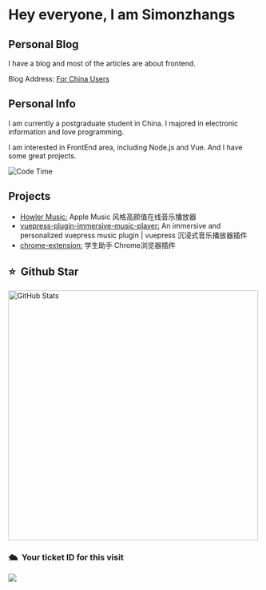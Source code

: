 # Hey everyone, I am Simonzhangs

## Personal Blog

I have a blog and most of the articles are about frontend.

Blog Address: [For China Users](https://simonzhangs.github.io/)

## Personal Info

I am currently a postgraduate student in China. I majored in electronic information and love programming.

I am interested in FrontEnd area, including Node.js and Vue. And I have some great projects.

<img alt="Code Time" src="https://img.shields.io/endpoint?style=flat&url=https://codetime-api.datreks.com/badge/1615?logoColor=white%26project=%26recentMS=0%26showProject=false" />

## Projects

- [Howler Music:](http:www.woaitouxiang.top) Apple Music 风格高颜值在线音乐播放器
- [vuepress-plugin-immersive-music-player:](https://www.npmjs.com/package/vuepress-plugin-immersive-music-player) An immersive and personalized vuepress music plugin | vuepress 沉浸式音乐播放器插件
- [chrome-extension:](https://github.com/bitdance-team/chrome-extension) 学生助手 Chrome浏览器插件

## ⭐️ &nbsp;Github Star

<span><img width="500px"  alt="GitHub Stats" src="https://github-readme-stats.vercel.app/api?username=simonzhangs&count_private=true&show_icons=true"/></span>

<!---
<span>[![Top Langs](https://github-readme-stats.vercel.app/api/top-langs/?username=simonzhangs&layout=compact)](https://github.com/simonzhangs)</span>
--->

### 🛳 &nbsp;Your ticket ID for this visit
<img src="https://profile-counter.glitch.me/simonzhangs/count.svg" />

<!---
simonzhangs/simonzhangs is a ✨ special ✨ repository because its `README.md` (this file) appears on your GitHub profile.
You can click the Preview link to take a look at your changes.
--->
